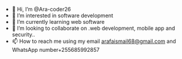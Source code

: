 - 👋 Hi, I’m @Ara-coder26
- 👀 I’m interested in software development
- 🌱 I’m currently learning web software
- 💞️ I’m looking to collaborate on .web development, mobile app and security..
- 📫 How to reach me using my email arafaismail68@gmail.com and WhatsApp number+255685992857

<!---
Ara-coder26/Ara-coder26 is a ✨ special ✨ repository because its `README.md` (this file) appears on your GitHub profile.
You can click the Preview link to take a look at your changes.
--->
